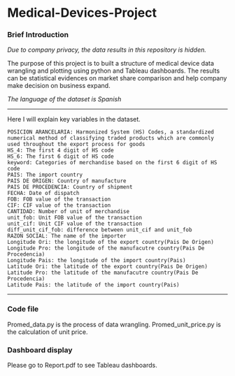 # Medical-Devices-Project

### Brief Introduction
_Due to company privacy, the data results in this repository is hidden._

The purpose of this project is to built a structure of medical device data wrangling and plotting using python and Tableau dashboards. The results can be statistical evidences on market share comparison and help company make decision on business expand.

_The language of the dataset is Spanish_

____
Here I will explain key variables in the dataset.

    POSICION ARANCELARIA: Harmonized System (HS) Codes, a standardized numerical method of classifying traded products which are commonly used throughout the export process for goods
    HS_4: The first 4 digit of HS code
    HS_6: The first 6 digit of HS code
    keyword: Categories of merchandise based on the first 6 digit of HS code
    PAIS: The import country
    PAIS DE ORIGEN: Country of manufacture
    PAIS DE PROCEDENCIA: Country of shipment
    FECHA: Date of dispatch
    FOB: FOB value of the transaction
    CIF: CIF value of the transaction
    CANTIDAD: Number of unit of merchandise
    unit_fob: Unit FOB value of the transaction
    unit_cif: Unit CIF value of the transaction
    diff_unit_cif_fob: difference between unit_cif and unit_fob
    RAZON SOCIAL: The name of the importer
    Longitude Ori: the longitude of the export country(Pais De Origen)
    Longitude Pro: the longitude of the manufacutre country(Pais De Procedencia)
    Longitude Pais: the longitude of the import country(Pais)
    Latitude Ori: the latitude of the export country(Pais De Origen)
    Latitude Pro: the latitude of the manufacutre country(Pais De Procedencia)
    Latitude Pais: the latitude of the import country(Pais)

____
### Code file
Promed_data.py is the process of data wrangling. Promed_unit_price.py is the calculation of unit price.

### Dashboard display
Please go to Report.pdf to see Tableau dashboards.
